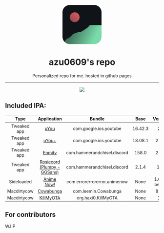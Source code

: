 <div align="center">
    <img src="./favicon.png">
    <h1>azu0609's repo</h1>
    <p>Personalized repo for me. hosted in github pages</p>
    <hr />
    <a href="#"><img src="https://img.shields.io/badge/actions-actions.svg?label=Github&logo=github&style=for-the-badge&color=70a5eb" /></a>
</div>


## Included IPA:
| Type |Application | Bundle | Base | Version | Author | Working? |
|:----:|:----------:|:------:|:------------:|:-------:|:------:|:------:
| Tweaked app | [uYou](https://github.com/MiRO92/uYou-for-YouTube) | com.google.ios.youtube | 16.42.3 | 2.1 | [MIRO92](https://github.com/MiRO92) | Semi |
| Tweaked app | [uYou+](https://github.com/qnblackcat/uYouPlus) | com.google.ios.youtube | 18.08.1 | 2.3.1 | [qnblackcat](https://github.com/qnblackcat) | Yes |
| Tweaked app | [Enmity](https://enmity.app) | com.hammerandchisel.discord | 158.0 | 2.1.4 | [enmity-mod](https://github.com/enmity-mod) | Yes |
| Tweaked app | [Rosiecord (Plumpy - GGSans)](https://github.com/acquitelol/rosiecord) | com.hammerandchisel.discord | 2.1.4 | 171 | [acquitelol](https://github.com/acquitelol) | No |
| Sideloaded | [Anime Now!](https://github.com/AnimeNow-Team/AnimeNow) | com.errorerrorerror.animenow | None | 1.0.0-beta.3 | [errorerrorerror](https://github.com/errorerrorerror) | Yes |
| Macdirtycow | [Cowabunga](https://github.com/leminlimez/Cowabunga) | com.leemin.Cowabunga | None | 8.1.4 | [leminlimez](https://github.com/leminlimez) | Yes |
| Macdirtycow | [KillMyOTA](https://github.com/haxi0/KillMyOTA) | org.haxi0.KillMyOTA | None | 1.1 | [haxi0](https://github.com/haxi0) | Yes |

## For contributors
W.I.P